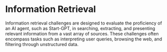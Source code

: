 # Information Retrieval

Information retrieval challenges are designed to evaluate the proficiency of an AI agent, such as Start-GPT, in searching, extracting, and presenting relevant information from a vast array of sources. These challenges often encompass tasks such as interpreting user queries, browsing the web, and filtering through unstructured data.
